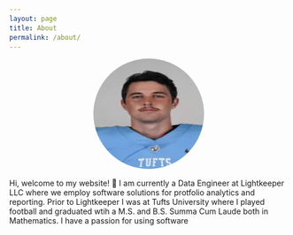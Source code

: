 ```yaml
---
layout: page
title: About
permalink: /about/
---
```


<div align="center">
    <img src="assets/headshot.png" alt="Headshot" style="border-radius: 50%; width: 200px; height: 200px;">
</div>

Hi, welcome to my website! 👋 I am currently a Data Engineer at Lightkeeper LLC where we employ software solutions for protfolio analytics and reporting. Prior to Lightkeeper I was at Tufts University where I played football and graduated wtih a M.S. and B.S. Summa Cum Laude both in Mathematics. I have a passion for using software 
